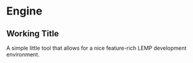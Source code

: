 # Engine
## Working Title

A simple little tool that allows for a nice feature-rich LEMP development environment.
